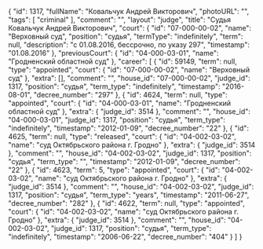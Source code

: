 {
    "id": 1317,
    "fullName": "Ковальчук Андрей Викторович",
    "photoURL": "",
    "tags": [
        "criminal"
    ],
    "comment": "",
    "layout": "judge",
    "title": "Судья Ковальчук Андрей Викторович",
    "court": {
        "id": "07-000-00-02",
        "name": "Верховный суд",
        "position": "судья",
        "termType": "indefinitely",
        "term": null,
        "description": "c 01.08.2016, бессрочно, по указу 297",
        "timestamp": "01.08.2016"
    },
    "previousCourt": {
        "id": "04-000-03-01",
        "name": "Гродненский областной суд"
    },
    "career": [
        {
            "id": 59149,
            "term": null,
            "type": "appointed",
            "court": {
                "id": "07-000-00-02",
                "name": "Верховный суд"
            },
            "extra": [],
            "comment": "",
            "house_id": "07-000-00-02",
            "judge_id": 1317,
            "position": "судья",
            "term_type": "indefinitely",
            "timestamp": "2016-08-01",
            "decree_number": "297"
        },
        {
            "id": 4624,
            "term": null,
            "type": "appointed",
            "court": {
                "id": "04-000-03-01",
                "name": "Гродненский областной суд"
            },
            "extra": {
                "judge_id": 3514
            },
            "comment": "",
            "house_id": "04-000-03-01",
            "judge_id": 1317,
            "position": "судья",
            "term_type": "indefinitely",
            "timestamp": "2012-01-09",
            "decree_number": "22"
        },
        {
            "id": 4625,
            "term": null,
            "type": "released",
            "court": {
                "id": "04-002-03-02",
                "name": "суд Октябрьского района г. Гродно"
            },
            "extra": {
                "judge_id": 3514
            },
            "comment": "",
            "house_id": "04-002-03-02",
            "judge_id": 1317,
            "position": "судья",
            "term_type": "",
            "timestamp": "2012-01-09",
            "decree_number": "22"
        },
        {
            "id": 4623,
            "term": 5,
            "type": "appointed",
            "court": {
                "id": "04-002-03-02",
                "name": "суд Октябрьского района г. Гродно"
            },
            "extra": {
                "judge_id": 3514
            },
            "comment": "",
            "house_id": "04-002-03-02",
            "judge_id": 1317,
            "position": "судья",
            "term_type": "years",
            "timestamp": "2011-06-27",
            "decree_number": "282"
        },
        {
            "id": 4622,
            "term": null,
            "type": "appointed",
            "court": {
                "id": "04-002-03-02",
                "name": "суд Октябрьского района г. Гродно"
            },
            "extra": {
                "judge_id": 3514
            },
            "comment": "",
            "house_id": "04-002-03-02",
            "judge_id": 1317,
            "position": "судья",
            "term_type": "indefinitely",
            "timestamp": "2006-06-22",
            "decree_number": "404"
        }
    ]
}